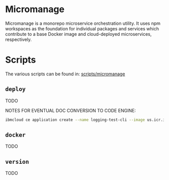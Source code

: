 # Micromanage

Micromanage is a monorepo microservice orchestration utility. It uses npm workspaces as the
foundation for individual packages and services which contribute to a base Docker image and
cloud-deployed microservices, respectively.

# Scripts

The various scripts can be found in: [scripts/micromanage](../scripts/micromanage)

## `deploy`

TODO

NOTES FOR EVENTUAL DOC CONVERSION TO CODE ENGINE:

```bash
ibmcloud ce application create --name logging-test-cli --image us.icr.io/carbon-platform-test/logging:0.1.0 -c "npm run start" --rs jdharvey-ce-cli-registry-secret
```

## `docker`

TODO

## `version`

TODO
